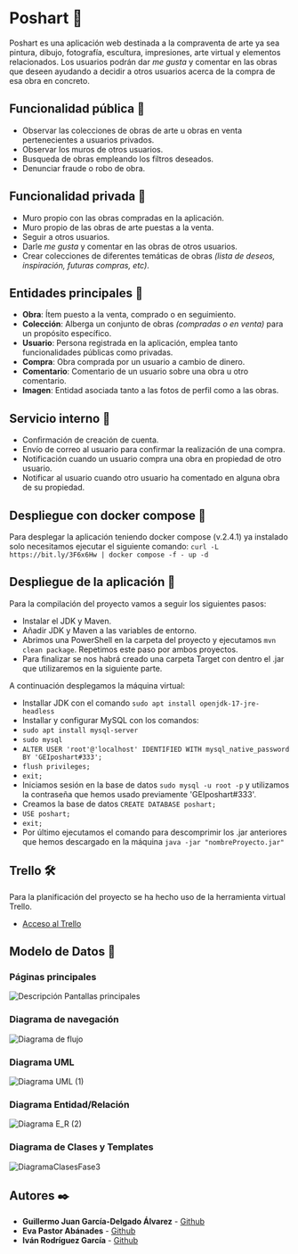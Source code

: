 # Poshart 🎨
Poshart es una aplicación web destinada a la compraventa de arte ya sea pintura, dibujo, fotografía, escultura, impresiones, arte virtual y elementos relacionados. Los usuarios podrán dar _me gusta_ y comentar en las obras que deseen ayudando a decidir a otros usuarios acerca de la compra de esa obra en concreto.

## Funcionalidad pública 📢
* Observar las colecciones de obras de arte u obras en venta pertenecientes a usuarios privados.
* Observar los muros de otros usuarios.
* Busqueda de obras empleando los filtros deseados.
* Denunciar fraude o robo de obra.

## Funcionalidad privada 🔐
* Muro propio con las obras compradas en la aplicación.
* Muro propio de las obras de arte puestas a la venta.
* Seguir a otros usuarios.
* Darle _me gusta_ y comentar en las obras de otros usuarios.
* Crear colecciones de diferentes temáticas de obras _(lista de deseos, inspiración, futuras compras, etc)_.

## Entidades principales 📄
* **Obra**: Ítem puesto a la venta, comprado o en seguimiento.
* **Colección**: Alberga un conjunto de obras _(compradas o en venta)_ para un propósito específico.
* **Usuario**: Persona registrada en la aplicación, emplea tanto funcionalidades públicas como privadas.
* **Compra**: Obra comprada por un usuario a cambio de dinero.
* **Comentario**: Comentario de un usuario sobre una obra u otro comentario.
* **Imagen**: Entidad asociada tanto a las fotos de perfil como a las obras.

## Servicio interno 👮
* Confirmación de creación de cuenta.
* Envío de correo al usuario para confirmar la realización de una compra.
* Notificación cuando un usuario compra una obra en propiedad de otro usuario.
* Notificar al usuario cuando otro usuario ha comentado en alguna obra de su propiedad.

## Despliegue con docker compose 🐋
Para desplegar la aplicación teniendo docker compose (v.2.4.1) ya instalado solo necesitamos ejecutar el siguiente comando: ````curl -L https://bit.ly/3F6x6Hw | docker compose -f - up -d````

## Despliegue de la aplicación 📇
Para la compilación del proyecto vamos a seguir los siguientes pasos:
* Instalar el JDK y Maven.
* Añadir JDK y Maven a las variables de entorno.
* Abrimos una PowerShell en la carpeta del proyecto y ejecutamos ````mvn clean package````. Repetimos este paso por ambos proyectos.
* Para finalizar se nos habrá creado una carpeta Target con dentro el .jar que utilizaremos en la siguiente parte.

A continuación desplegamos la máquina virtual:
* Installar JDK con el comando ````sudo apt install openjdk-17-jre-headless````
* Installar y configurar MySQL con los comandos:
* ````sudo apt install mysql-server````
* ````sudo mysql````
* ````ALTER USER 'root'@'localhost' IDENTIFIED WITH mysql_native_password BY 'GEIposhart#333';````
* ````flush privileges;````
* ````exit;````
* Iniciamos sesión en la base de datos ````sudo mysql -u root -p```` y utilizamos la contraseña que hemos usado previamente 'GEIposhart#333'.
* Creamos la base de datos ````CREATE DATABASE poshart;````
* ````USE poshart;````
* ````exit;````
* Por último ejecutamos el comando para descomprimir los .jar anteriores que hemos descargado en la máquina ````java -jar "nombreProyecto.jar"````

## Trello 🛠️
Para la planificación del proyecto se ha hecho uso de la herramienta virtual Trello.
* [Acceso al Trello](https://trello.com/b/WhTBchG9/ad)

## Modelo de Datos 📇
### Páginas principales
![Descripción Pantallas principales](https://user-images.githubusercontent.com/78254966/155119736-d1933ba6-1f0f-4a85-b0d8-47618bc5d369.png)
### Diagrama de navegación
![Diagrama de flujo](https://user-images.githubusercontent.com/78254966/155119901-9b898496-dd74-40bb-a3c7-cc925d60b805.jpg)
### Diagrama UML
![Diagrama UML (1)](https://user-images.githubusercontent.com/78254966/154862912-00f4e28c-75c6-4a15-8e59-8efe05a23014.png)
### Diagrama Entidad/Relación
![Diagrama E_R (2)](https://user-images.githubusercontent.com/78254966/155119384-fddbb7a7-896f-4313-80a2-48f10f26a037.png)
### Diagrama de Clases y Templates
![DiagramaClasesFase3](https://user-images.githubusercontent.com/78254966/162157514-fd664f1d-21e6-49e9-a88c-3b2528db102e.png)

## Autores ✒️️
* **Guillermo Juan García-Delgado Álvarez** - [Github](https://github.com/guilleingvid)
* **Eva Pastor Abánades** - [Github](https://github.com/evapastorabanades)
* **Iván Rodríguez García** - [Github](https://github.com/ivansploy)
